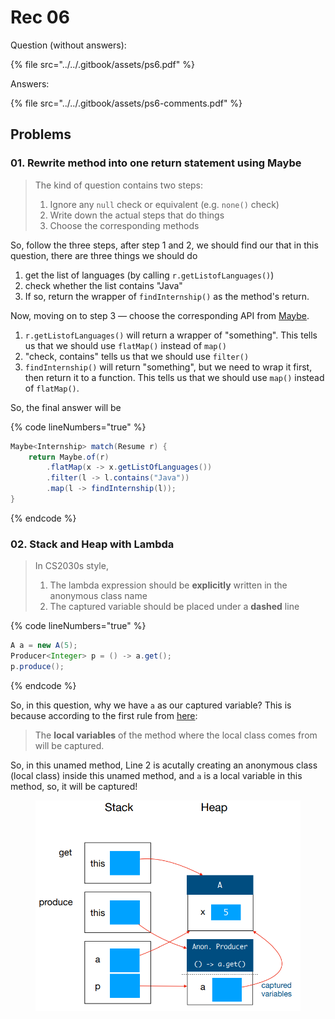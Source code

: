# Rec 06

Question (without answers):

{% file src="../../.gitbook/assets/ps6.pdf" %}

Answers:

{% file src="../../.gitbook/assets/ps6-comments.pdf" %}

## Problems

### 01. Rewrite method into one return statement using Maybe

> The kind of question contains two steps:
>
> 1. Ignore any `null` check or equivalent (e.g. `none()` check)
> 2. Write down the actual steps that do things
> 3. Choose the corresponding methods

So, follow the three steps, after step 1 and 2, we should find our that in this question, there are three things we should do

1. get the list of languages (by calling `r.getListofLanguages()`)
2. check whether the list contains "Java"
3. If so, return the wrapper of `findInternship()` as the method's return.

Now, moving on to step 3 — choose the corresponding API from [Maybe](../exercises/exercise-5-maybe.md#main-methods-explanation).

1. `r.getListofLanguages()` will return a wrapper of "something". This tells us that we should use `flatMap()` instead of `map()`
2. "check, contains" tells us that we should use `filter()`
3. `findInternship()` will return "something", but we need to wrap it first, then return it to a function. This tells us that we should use `map()` instead of `flatMap()`.

So, the final answer will be

{% code lineNumbers="true" %}
```java
Maybe<Internship> match(Resume r) {
    return Maybe.of(r)
        .flatMap(x -> x.getListOfLanguages())
        .filter(l -> l.contains("Java"))
        .map(l -> findInternship(l));
}
```
{% endcode %}

### 02. Stack and Heap with Lambda

> In CS2030s style,
>
> 1. The lambda expression should be **explicitly** written in the anonymous class name
> 2. The captured variable should be placed under a **dashed** line

{% code lineNumbers="true" %}
```java
A a = new A(5);
Producer<Integer> p = () -> a.get();
p.produce();
```
{% endcode %}

So, in this question, why we have `a` as our captured variable? This is because according to the first rule from [here](https://wenbo-notes.gitbook.io/cs2030s-notes/lec-rec-lab-exes/lecture/lec-07-immutability-and-nested-classes#variable-capture):

> The **local variables** of the method where the local class comes from will be captured.

So, in this unamed method, Line 2 is acutally creating an anonymous class (local class) inside this unamed method, and `a` is a local variable in this method, so, it will be captured!

<figure><img src="../../.gitbook/assets/rec06-02.png" alt="" width="556"><figcaption></figcaption></figure>
